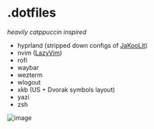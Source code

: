 # .dotfiles

_heavily catppuccin inspired_

- hyprland (stripped down configs of [JaKooLit](https://github.com/JaKooLit))
- nvim ([LazyVim](https://github.com/LazyVim/LazyVim))
- rofi
- waybar
- wezterm
- wlogout
- xkb (US + Dvorak symbols layout)
- yazi
- zsh

![image](https://github.com/user-attachments/assets/ddca6572-d536-4401-aff9-cc12fa7a96ad)
